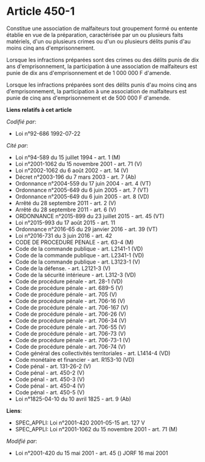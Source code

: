 # Article 450-1

Constitue une association de malfaiteurs tout groupement formé ou entente établie en vue de la préparation, caractérisée par
un ou plusieurs faits matériels, d'un ou plusieurs crimes ou d'un ou plusieurs délits punis d'au moins cinq ans
d'emprisonnement.

Lorsque les infractions préparées sont des crimes ou des délits punis de dix ans d'emprisonnement, la participation à une
association de malfaiteurs est punie de dix ans d'emprisonnement et de 1 000 000 F d'amende.

Lorsque les infractions préparées sont des délits punis d'au moins cinq ans d'emprisonnement, la participation à une
association de malfaiteurs est punie de cinq ans d'emprisonnement et de 500 000 F d'amende.

**Liens relatifs à cet article**

_Codifié par_:

  - Loi n°92-686 1992-07-22

_Cité par_:

  - Loi n°94-589 du 15 juillet 1994 - art. 1 (M)
  - Loi n°2001-1062 du 15 novembre 2001 - art. 71 (V)
  - Loi n°2002-1062 du 6 août 2002 - art. 14 (V)
  - Décret n°2003-196 du 7 mars 2003 - art. 7 (Ab)
  - Ordonnance n°2004-559 du 17 juin 2004 - art. 4 (VT)
  - Ordonnance n°2005-649 du 6 juin 2005 - art. 7 (VT)
  - Ordonnance n°2005-649 du 6 juin 2005 - art. 8 (VD)
  - Arrêté du 28 septembre 2011 - art. 2 (V)
  - Arrêté du 28 septembre 2011 - art. 6 (V)
  - ORDONNANCE n°2015-899 du 23 juillet 2015 - art. 45 (VT)
  - Loi n°2015-993 du 17 août 2015 - art. 11
  - Ordonnance n°2016-65 du 29 janvier 2016 - art. 39 (VT)
  - Loi n°2016-731 du 3 juin 2016 - art. 42
  - CODE DE PROCEDURE PENALE - art. 63-4 (M)
  - Code de la commande publique - art. L2141-1 (VD)
  - Code de la commande publique - art. L2341-1 (VD)
  - Code de la commande publique - art. L3123-1 (V)
  - Code de la défense. - art. L2121-3 (V)
  - Code de la sécurité intérieure - art. L312-3 (VD)
  - Code de procédure pénale - art. 28-1 (VD)
  - Code de procédure pénale - art. 689-5 (V)
  - Code de procédure pénale - art. 705 (V)
  - Code de procédure pénale - art. 706-16 (V)
  - Code de procédure pénale - art. 706-167 (V)
  - Code de procédure pénale - art. 706-26 (V)
  - Code de procédure pénale - art. 706-34 (V)
  - Code de procédure pénale - art. 706-55 (V)
  - Code de procédure pénale - art. 706-73 (V)
  - Code de procédure pénale - art. 706-73-1 (V)
  - Code de procédure pénale - art. 706-74 (V)
  - Code général des collectivités territoriales - art. L1414-4 (VD)
  - Code monétaire et financier - art. R153-10 (VD)
  - Code pénal - art. 131-26-2 (V)
  - Code pénal - art. 450-2 (V)
  - Code pénal - art. 450-3 (V)
  - Code pénal - art. 450-4 (V)
  - Code pénal - art. 450-5 (V)
  - Loi n°1825-04-10 du 10 avril 1825 - art. 9 (Ab)

**Liens**:

  - SPEC_APPLI: Loi n°2001-420 2001-05-15 art. 127 V
  - SPEC_APPLI: Loi n°2001-1062 du 15 novembre 2001 - art. 71 (M)

_Modifié par_:

  - Loi n°2001-420 du 15 mai 2001 - art. 45 () JORF 16 mai 2001
